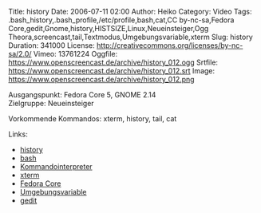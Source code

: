 Title: history
Date: 2006-07-11 02:00
Author: Heiko
Category: Video
Tags: .bash_history,.bash_profile,/etc/profile,bash,cat,CC by-nc-sa,Fedora Core,gedit,Gnome,history,HISTSIZE,Linux,Neueinsteiger,Ogg Theora,screencast,tail,Textmodus,Umgebungsvariable,xterm
Slug: history
Duration: 341000
License: http://creativecommons.org/licenses/by-nc-sa/2.0/
Vimeo: 13761224
Oggfile: https://www.openscreencast.de/archive/history_012.ogg
Srtfile: https://www.openscreencast.de/archive/history_012.srt
Image: https://www.openscreencast.de/archive/history_012.png

Ausgangspunkt: Fedora Core 5, GNOME 2.14  
Zielgruppe: Neueinsteiger  

Vorkommende Kommandos: xterm, history, tail, cat

Links:

  * [history](http://www.selflinux.org/selflinux/html/bash_basic02.html#d27e100)
  * [bash](http://de.wikipedia.org/wiki/Bash)
  * [Kommandointerpreter](http://de.wikipedia.org/wiki/Kommandozeileninterpreter)
  * [xterm](http://de.wikipedia.org/wiki/Xterm)
  * [Fedora Core](http://de.wikipedia.org/wiki/Fedora_Core)
  * [Umgebungsvariable](http://de.wikipedia.org/wiki/Umgebungsvariable)
  * [gedit](http://de.wikipedia.org/wiki/Gedit)

